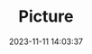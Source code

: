 ---
weight: 1
images:
- /images/edited/98.jpeg
title: Picture
date: 2023-11-11 14:03:37
tags:
- luminar
- work
---